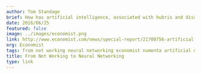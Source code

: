 ```yaml
---
author: Tom Standage
brief: How has artificial intelligence, associated with hubris and disappointment since its earliest days, suddenly become the hottest field in technology? The term was coined in a research proposal written in 1956 which suggested that significant progress could be made in getting machines to “solve the kinds of problems now reserved for humans
date: 2016/06/25
featured: false
image: ../images/economist.png
link: http://www.economist.com/news/special-report/21700756-artificial-intelligence-boom-based-old-idea-modern-twist-not
org: Economist
tags: from not working neural networking economist numenta artificial machine intelligence
title: From Not Working to Neural Networking
type: link
---
```

